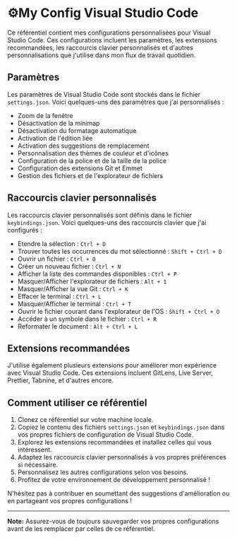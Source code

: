 # ⚙️My Config Visual Studio Code

Ce référentiel contient mes configurations personnalisées pour Visual Studio Code. Ces configurations incluent les paramètres, les extensions recommandées, les raccourcis clavier personnalisés et d'autres personnalisations que j'utilise dans mon flux de travail quotidien.

## Paramètres

Les paramètres de Visual Studio Code sont stockés dans le fichier `settings.json`. Voici quelques-uns des paramètres que j'ai personnalisés :

- Zoom de la fenêtre
- Désactivation de la minimap
- Désactivation du formatage automatique
- Activation de l'édition liée
- Activation des suggestions de remplacement
- Personnalisation des thèmes de couleur et d'icônes
- Configuration de la police et de la taille de la police
- Configuration des extensions Git et Emmet
- Gestion des fichiers et de l'explorateur de fichiers

## Raccourcis clavier personnalisés

Les raccourcis clavier personnalisés sont définis dans le fichier `keybindings.json`. Voici quelques-uns des raccourcis clavier que j'ai configurés :

- Etendre la sélection : `Ctrl + D`
- Trouver toutes les occurrences du mot sélectionné : `Shift + Ctrl + D`
- Ouvrir un fichier : `Ctrl + O`
- Créer un nouveau fichier : `Ctrl + N`
- Afficher la liste des commandes disponibles : `Ctrl + P`
- Masquer/Afficher l'explorateur de fichiers : `Alt + 1`
- Masquer/Afficher la vue Git : `Ctrl + K`
- Effacer le terminal : `Ctrl + L`
- Masquer/Afficher le terminal : `Ctrl + T`
- Ouvrir le fichier courant dans l'explorateur de l'OS : `Shift + Ctrl + O`
- Accéder à un symbole dans le fichier : `Ctrl + R`
- Reformater le document : `Alt + Ctrl + L`

## Extensions recommandées

J'utilise également plusieurs extensions pour améliorer mon expérience avec Visual Studio Code. Ces extensions incluent GitLens, Live Server, Prettier, Tabnine, et d'autres encore.

## Comment utiliser ce référentiel

1. Clonez ce référentiel sur votre machine locale.
2. Copiez le contenu des fichiers `settings.json` et `keybindings.json` dans vos propres fichiers de configuration de Visual Studio Code.
3. Explorez les extensions recommandées et installez celles qui vous intéressent.
4. Adaptez les raccourcis clavier personnalisés à vos propres préférences si nécessaire.
5. Personnalisez les autres configurations selon vos besoins.
6. Profitez de votre environnement de développement personnalisé !

N'hésitez pas à contribuer en soumettant des suggestions d'amélioration ou en partageant vos propres configurations !

---

**Note:** Assurez-vous de toujours sauvegarder vos propres configurations avant de les remplacer par celles de ce référentiel.
